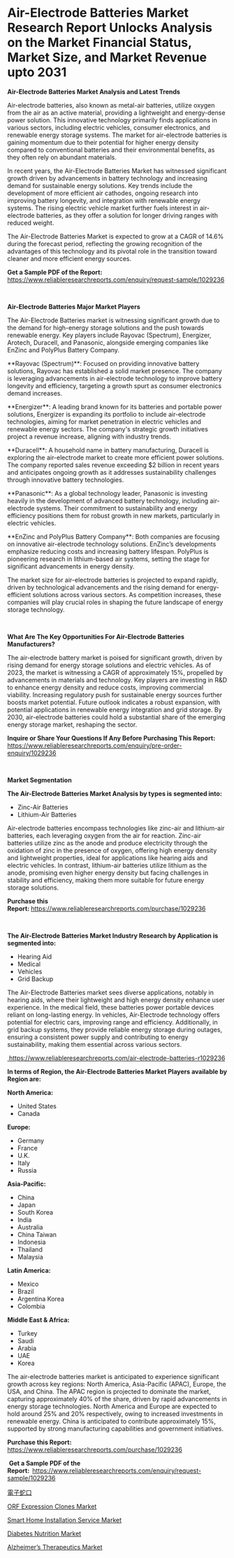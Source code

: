 <p><h1>Air-Electrode Batteries Market Research Report Unlocks Analysis on the Market Financial Status, Market Size, and Market Revenue upto 2031</h1></p><p><strong>Air-Electrode Batteries Market Analysis and Latest Trends</strong></p>
<p><p>Air-electrode batteries, also known as metal-air batteries, utilize oxygen from the air as an active material, providing a lightweight and energy-dense power solution. This innovative technology primarily finds applications in various sectors, including electric vehicles, consumer electronics, and renewable energy storage systems. The market for air-electrode batteries is gaining momentum due to their potential for higher energy density compared to conventional batteries and their environmental benefits, as they often rely on abundant materials.</p><p>In recent years, the Air-Electrode Batteries Market has witnessed significant growth driven by advancements in battery technology and increasing demand for sustainable energy solutions. Key trends include the development of more efficient air cathodes, ongoing research into improving battery longevity, and integration with renewable energy systems. The rising electric vehicle market further fuels interest in air-electrode batteries, as they offer a solution for longer driving ranges with reduced weight.</p><p>The Air-Electrode Batteries Market is expected to grow at a CAGR of 14.6% during the forecast period, reflecting the growing recognition of the advantages of this technology and its pivotal role in the transition toward cleaner and more efficient energy sources.</p></p>
<p><strong>Get a Sample PDF of the Report:&nbsp;</strong> <a href="https://www.reliableresearchreports.com/enquiry/request-sample/1029236">https://www.reliableresearchreports.com/enquiry/request-sample/1029236</a></p>
<p>&nbsp;</p>
<p><strong>Air-Electrode Batteries Major Market Players</strong></p>
<p><p>The Air-Electrode Batteries market is witnessing significant growth due to the demand for high-energy storage solutions and the push towards renewable energy. Key players include Rayovac (Spectrum), Energizer, Arotech, Duracell, and Panasonic, alongside emerging companies like EnZinc and PolyPlus Battery Company.</p><p>**Rayovac (Spectrum)**: Focused on providing innovative battery solutions, Rayovac has established a solid market presence. The company is leveraging advancements in air-electrode technology to improve battery longevity and efficiency, targeting a growth spurt as consumer electronics demand increases.</p><p>**Energizer**: A leading brand known for its batteries and portable power solutions, Energizer is expanding its portfolio to include air-electrode technologies, aiming for market penetration in electric vehicles and renewable energy sectors. The company's strategic growth initiatives project a revenue increase, aligning with industry trends.</p><p>**Duracell**: A household name in battery manufacturing, Duracell is exploring the air-electrode market to create more efficient power solutions. The company reported sales revenue exceeding $2 billion in recent years and anticipates ongoing growth as it addresses sustainability challenges through innovative battery technologies.</p><p>**Panasonic**: As a global technology leader, Panasonic is investing heavily in the development of advanced battery technology, including air-electrode systems. Their commitment to sustainability and energy efficiency positions them for robust growth in new markets, particularly in electric vehicles.</p><p>**EnZinc and PolyPlus Battery Company**: Both companies are focusing on innovative air-electrode technology solutions. EnZinc’s developments emphasize reducing costs and increasing battery lifespan. PolyPlus is pioneering research in lithium-based air systems, setting the stage for significant advancements in energy density.</p><p>The market size for air-electrode batteries is projected to expand rapidly, driven by technological advancements and the rising demand for energy-efficient solutions across various sectors. As competition increases, these companies will play crucial roles in shaping the future landscape of energy storage technology.</p></p>
<p>&nbsp;</p>
<p><strong>What Are The Key Opportunities For Air-Electrode Batteries Manufacturers?</strong></p>
<p><p>The air-electrode battery market is poised for significant growth, driven by rising demand for energy storage solutions and electric vehicles. As of 2023, the market is witnessing a CAGR of approximately 15%, propelled by advancements in materials and technology. Key players are investing in R&D to enhance energy density and reduce costs, improving commercial viability. Increasing regulatory push for sustainable energy sources further boosts market potential. Future outlook indicates a robust expansion, with potential applications in renewable energy integration and grid storage. By 2030, air-electrode batteries could hold a substantial share of the emerging energy storage market, reshaping the sector.</p></p>
<p><strong>Inquire or Share Your Questions If Any Before Purchasing This Report:</strong> <a href="https://www.reliableresearchreports.com/enquiry/pre-order-enquiry/1029236">https://www.reliableresearchreports.com/enquiry/pre-order-enquiry/1029236</a></p>
<p>&nbsp;</p>
<p><strong>Market Segmentation</strong></p>
<p><strong>The Air-Electrode Batteries Market Analysis by types is segmented into:</strong></p>
<p><ul><li>Zinc-Air Batteries</li><li>Lithium-Air Batteries</li></ul></p>
<p><p>Air-electrode batteries encompass technologies like zinc-air and lithium-air batteries, each leveraging oxygen from the air for reaction. Zinc-air batteries utilize zinc as the anode and produce electricity through the oxidation of zinc in the presence of oxygen, offering high energy density and lightweight properties, ideal for applications like hearing aids and electric vehicles. In contrast, lithium-air batteries utilize lithium as the anode, promising even higher energy density but facing challenges in stability and efficiency, making them more suitable for future energy storage solutions.</p></p>
<p><strong>Purchase this Report:&nbsp;</strong><a href="https://www.reliableresearchreports.com/purchase/1029236">https://www.reliableresearchreports.com/purchase/1029236</a></p>
<p>&nbsp;</p>
<p><strong>The Air-Electrode Batteries Market Industry Research by Application is segmented into:</strong></p>
<p><ul><li>Hearing Aid</li><li>Medical</li><li>Vehicles</li><li>Grid Backup</li></ul></p>
<p><p>The Air-Electrode Batteries market sees diverse applications, notably in hearing aids, where their lightweight and high energy density enhance user experience. In the medical field, these batteries power portable devices reliant on long-lasting energy. In vehicles, Air-Electrode technology offers potential for electric cars, improving range and efficiency. Additionally, in grid backup systems, they provide reliable energy storage during outages, ensuring a consistent power supply and contributing to energy sustainability, making them essential across various sectors.</p></p>
<p><a href="https://www.reliableresearchreports.com/air-electrode-batteries-r1029236">&nbsp;https://www.reliableresearchreports.com/air-electrode-batteries-r1029236</a></p>
<p><strong>In terms of Region, the Air-Electrode Batteries Market Players available by Region are:</strong></p>
<p>
    <p> <strong> North America: </strong>
        <ul>
            <li>United States</li>
            <li>Canada</li>
        </ul>
        </p> 
    <p> <strong> Europe: </strong>
        <ul>
            <li>Germany</li>
            <li>France</li>
            <li>U.K.</li>
            <li>Italy</li>
            <li>Russia</li>
        </ul>
        </p> 
    <p> <strong> Asia-Pacific: </strong>
        <ul>
            <li>China</li>
            <li>Japan</li>
            <li>South Korea</li>
            <li>India</li>
            <li>Australia</li>
            <li>China Taiwan</li>
            <li>Indonesia</li>
            <li>Thailand</li>
            <li>Malaysia</li>
        </ul>
        </p> 
    <p> <strong> Latin America: </strong>
        <ul>
            <li>Mexico</li>
            <li>Brazil</li>
            <li>Argentina Korea</li>
            <li>Colombia</li>
        </ul>
        </p> 
    <p> <strong> Middle East & Africa: </strong>
        <ul>
            <li>Turkey</li>
            <li>Saudi</li>
            <li>Arabia</li>
            <li>UAE</li>
            <li>Korea</li>
        </ul>
    </p>
    </p>
<p><p>The air-electrode batteries market is anticipated to experience significant growth across key regions: North America, Asia-Pacific (APAC), Europe, the USA, and China. The APAC region is projected to dominate the market, capturing approximately 40% of the share, driven by rapid advancements in energy storage technologies. North America and Europe are expected to hold around 25% and 20% respectively, owing to increased investments in renewable energy. China is anticipated to contribute approximately 15%, supported by strong manufacturing capabilities and government initiatives.</p></p>
<p><strong>Purchase this Report: </strong><a href="https://www.reliableresearchreports.com/purchase/1029236">https://www.reliableresearchreports.com/purchase/1029236</a></p>
<p>&nbsp;<strong>Get a Sample PDF of the Report:&nbsp;&nbsp;</strong><a href="https://www.reliableresearchreports.com/enquiry/request-sample/1029236">https://www.reliableresearchreports.com/enquiry/request-sample/1029236</a></p>
<p><strong></strong></p>
<p><p><a href="https://medium.com/@camron674/%E9%9B%BB%E5%AD%90%E6%B0%B4%E6%A0%93%E5%B8%82%E5%A0%B4%E3%81%AE%E5%8B%95%E6%85%8B%E3%81%A8%E6%88%90%E9%95%B7%E8%A6%81%E5%9B%A0%E3%82%92%E5%88%86%E6%9E%90%E3%81%97-2024%E5%B9%B4%E3%81%8B%E3%82%892031%E5%B9%B4%E3%81%BE%E3%81%A7%E3%81%AE%E4%BA%88%E6%B8%AC%E3%82%92%E8%A1%8C%E3%81%84%E3%81%BE%E3%81%99-be855a69fbd4">電子蛇口</a></p><p><a href="https://issuu.com/reportprime-2/docs/orf-expression-clones-market-size-2_99c02589b844f9">ORF Expression Clones Market</a></p><p><a href="https://www.linkedin.com/pulse/smart-home-installation-service-market-trends-focusing-jwdec?trackingId=oSzfYtIgSg2yTW%2FTf40caA%3D%3D">Smart Home Installation Service Market</a></p><p><a href="https://www.linkedin.com/pulse/emerging-trends-diabetes-nutrition-market-global-outlook-future-ykbsc?trackingId=pTbmebKWQV6MRsEjcZPbiA%3D%3D">Diabetes Nutrition Market</a></p><p><a href="https://github.com/provorikovar/Market-Research-Report-List-6/blob/main/alzheimers-therapeutics-market.md">Alzheimer’s Therapeutics Market</a></p></p>